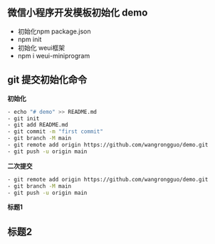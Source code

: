 ## 微信小程序开发模板初始化 demo
- 初始化npm package.json
- npm init
- 初始化 weui框架
- npm i weui-miniprogram

## git 提交初始化命令
**初始化**
```bash
- echo "# demo" >> README.md
- git init
- git add README.md
- git commit -m "first commit"
- git branch -M main
- git remote add origin https://github.com/wangrongguo/demo.git
- git push -u origin main
```
**二次提交**
```bash
- git remote add origin https://github.com/wangrongguo/demo.git
- git branch -M main
- git push -u origin main
```
**标题1**

## 标题2